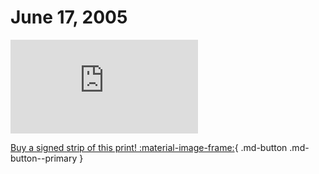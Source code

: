 # June 17, 2005

![](https://www.achewood.com/comic.php?date=06172005)

[Buy a signed strip of this print! :material-image-frame:](https://achewood-holiday-pop-up.myshopify.com/products/strip#06172005){ .md-button .md-button--primary }
